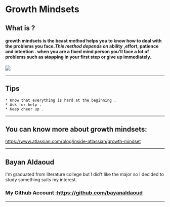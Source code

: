 # **Growth Mindsets**
 ## What is ?
 
#### growth mindsets is the beast *method* helps you to know how to deal with the problems you face.***This method depends on*** ability ,effort, patience and intention . when you are a fixed mind person you’ll face a lot of problems such as ~~stopping~~ in your first step  or give up **immediately**.

![](https://encrypted-tbn0.gstatic.com/images?q=tbn:ANd9GcTqJmddeMXAaj1PA3A95NfsFC6erLg19SYHVQ&usqp=CAU)

___


## Tips
```
* Know that everything is hard at the beginning .
* Ask for help .
* Keep cheer up .
```
___

## You can know more about growth mindsets:

https://www.atlassian.com/blog/inside-atlassian/growth-mindset

___

## **Bayan Aldaoud**
I'm graduated from literature college but I did't like the major so I decided to study something suits my interest.
### My Github Account :https://github.com/bayanaldaoud

___
